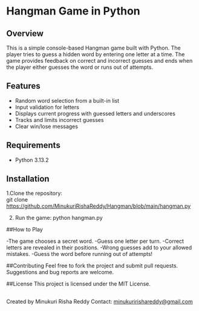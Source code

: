 # Hangman Game in Python

## Overview
This is a simple console-based Hangman game built with Python. The player tries to guess a hidden word by entering one letter at a time. The game provides feedback on correct and incorrect guesses and ends when the player either guesses the word or runs out of attempts.

## Features
- Random word selection from a built-in list  
- Input validation for letters  
- Displays current progress with guessed letters and underscores  
- Tracks and limits incorrect guesses  
- Clear win/lose messages  

## Requirements
- Python 3.13.2

## Installation
 1.Clone the repository:  
   git clone https://github.com/MinukuriRishaReddy/Hangman/blob/main/hangman.py



2. Run the game:
python hangman.py


##How to Play


-The game chooses a secret word.
-Guess one letter per turn.
-Correct letters are revealed in their positions.
-Wrong guesses add to your allowed mistakes.
-Guess the word before running out of attempts!

##Contributing
Feel free to fork the project and submit pull requests. Suggestions and bug reports are welcome.

##License
This project is licensed under the MIT License.
##

Created by Minukuri Risha Reddy
Contact: minukuririshareddy@gmail.com



